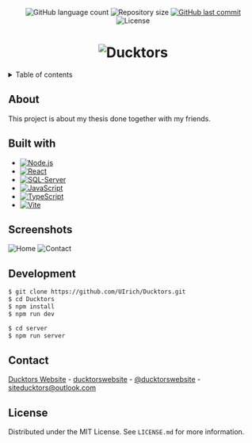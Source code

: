 <p align="center">
  <img alt="GitHub language count" src="https://img.shields.io/github/languages/count/UIrich/Ducktors?color=%2304D361">

  <img alt="Repository size" src="https://img.shields.io/github/repo-size/UIrich/Ducktors">
  
  <a href="https://github.com/UIrich/Ducktors/commits/master">
    <img alt="GitHub last commit" src="https://img.shields.io/github/last-commit/UIrich/Ducktors">
  </a>
    
   <img alt="License" src="https://img.shields.io/badge/license-MIT-brightgreen">
   <a href="https://github.com/UIrich/Ducktors/LICENSE.md">
  </a>

</p>

<h1 align="center">
    <img alt="Ducktors" title="#Ducktors" src="https://i.imgur.com/Xk7ZgGK.png"/>
</h1>

<details>
  <summary>Table of contents</summary>
  <ol>
    <li><a href="#about">About</a></li>
    <li><a href="#built-with">Build with</a></li>
    <li><a href="#screenshots">Screenshots</a></li>
    <li><a href="#development">Development</a></li>
    <li><a href="#contact">Contact</a></li>
    <li><a href="#license">License</a></li>
  </ol>
</details>

## About
This project is about my thesis done together with my friends.

## Built with

* [![Node.js][Node.js]][Node-url]
* [![React][React.js]][React-url]
* [![SQL-Server][SQL-Server]][SQL-Server-url]
* [![JavaScript][JavaScript]][JavaScript-url]
* [![TypeScript][TypeScript]][TypeScript-url]
* [![Vite][Vite]][Vite-url]

## Screenshots
<img alt="Home" title="#Home" src="https://i.imgur.com/aGUvonh.png"/>
<img alt="Contact" title="#Contact" src="https://i.imgur.com/M1eeM5w.png"/>

## Development
```bash
$ git clone https://github.com/UIrich/Ducktors.git
$ cd Ducktors
$ npm install
$ npm run dev
```

```bash
$ cd server
$ npm run server
```

## Contact

[Ducktors Website](https://www.facebook.com/profile.php?id=100087219552851) - [ducktorswebsite](https://www.instagram.com/ducktorswebsite) - [@ducktorswebsite](https://twitter.com/ducktorswebsite) - siteducktors@outlook.com

## License

Distributed under the MIT License. See `LICENSE.md` for more information.

<!-- Links -->
[Node.js]: https://img.shields.io/badge/Node.js-43853D?style=for-the-badge&logo=node.js&logoColor=white
[Node-url]: https://nodejs.org/
[React.js]: https://img.shields.io/badge/React-20232A?style=for-the-badge&logo=react&logoColor=61DAFB
[React-url]: https://reactjs.org/
[SQL-Server]: https://img.shields.io/badge/Microsoft_SQL_Server-CC2927?style=for-the-badge&logo=microsoft-sql-server&logoColor=white
[SQL-Server-url]: https://www.microsoft.com/pt-br/sql-server/
[TypeScript]: https://img.shields.io/badge/TypeScript-007ACC?style=for-the-badge&logo=typescript&logoColor=white
[TypeScript-url]: https://www.typescriptlang.org/
[JavaScript]: https://img.shields.io/badge/JavaScript-F7DF1E?style=for-the-badge&logo=javascript&logoColor=black
[JavaScript-url]: https://www.javascript.com/
[Vite]: https://img.shields.io/badge/vite-%23646CFF.svg?style=for-the-badge&logo=vite&logoColor=white
[Vite-url]: https://vitejs.dev/

